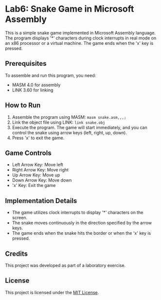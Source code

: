 # Lab6: Snake Game in Microsoft Assembly

This is a simple snake game implemented in Microsoft Assembly language. The program displays '*' characters during clock interrupts in real mode on an x86 processor or a virtual machine. The game ends when the 'x' key is pressed.

## Prerequisites
To assemble and run this program, you need:
- MASM 4.0 for assembly
- LINK 3.60 for linking

## How to Run
1. Assemble the program using MASM: `masm snake.asm,,,;`
2. Link the object file using LINK: `link snake.obj`
3. Execute the program. The game will start immediately, and you can control the snake using arrow keys (left, right, up, down).
4. Press 'x' to exit the game.

## Game Controls
- Left Arrow Key: Move left
- Right Arrow Key: Move right
- Up Arrow Key: Move up
- Down Arrow Key: Move down
- 'x' Key: Exit the game

## Implementation Details
- The game utilizes clock interrupts to display '*' characters on the screen.
- The snake moves continuously in the direction specified by the arrow keys.
- The game ends when the snake hits the border or when the 'x' key is pressed.

## Credits
This project was developed as part of a laboratory exercise.

## License
This project is licensed under the [MIT License](LICENSE).

